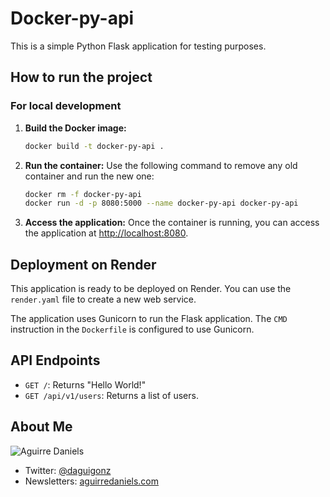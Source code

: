 # Docker-py-api

This is a simple Python Flask application for testing purposes.

## How to run the project

### For local development

1.  **Build the Docker image:**
    ```bash
    docker build -t docker-py-api .
    ```

2.  **Run the container:**
    Use the following command to remove any old container and run the new one:
    ```bash
    docker rm -f docker-py-api
    docker run -d -p 8080:5000 --name docker-py-api docker-py-api
    ```

3.  **Access the application:**
    Once the container is running, you can access the application at [http://localhost:8080](http://localhost:8080).

## Deployment on Render

This application is ready to be deployed on Render. You can use the `render.yaml` file to create a new web service.

The application uses Gunicorn to run the Flask application. The `CMD` instruction in the `Dockerfile` is configured to use Gunicorn.

## API Endpoints

-   `GET /`: Returns "Hello World!"
-   `GET /api/v1/users`: Returns a list of users.

## About Me
![Aguirre Daniels](https.github.com/daguigonz/resources/raw/main/branding/AD.png)
- Twitter: [@daguigonz](https://x.com/daguigonz)
- Newsletters: [aguirredaniels.com](https://aguirredaniels.com/)
